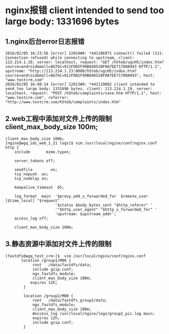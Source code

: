 # nginx报错 client intended to send too large body: 1331696 bytes

## 1.nginx后台error日志报错 <a id="1nginx&#x540E;&#x53F0;error&#x65E5;&#x5FD7;&#x62A5;&#x9519;"></a>

```text
2016/02/05 16:23:56 [error] 12024#0: *441106971 connect() failed (111: Connection refused) while connecting to upstream, client: 113.214.1.10, server: localhost, request: "GET /h5teb/ugcH5/index.htm?source=android&mall=8&TGC=911FDD2F99B84D528F0A7EE71780A943 HTTP/1.1", upstream: "http://113.214.1.23:8000/h5teb/ugcH5/index.htm?source=android&mall=8&TGC=911FDD2F99B84D528F0A7EE71780A943", host: "www.testcrm.com"
2016/02/05 16:48:14 [error] 12013#0: *441119082 client intended to send too large body: 1331696 bytes, client: 113.214.1.10, server: localhost, request: "POST /h5teb/complaints/save.htm HTTP/1.1", host: "www.testcrm.com", referrer: "http://www.testcrm.com/h5teb/complaints/index.htm"
```

## 2.web工程中添加对文件上传的限制  client\_max\_body\_size 100m; <a id="2web&#x5DE5;&#x7A0B;&#x4E2D;&#x6DFB;&#x52A0;&#x5BF9;&#x6587;&#x4EF6;&#x4E0A;&#x4F20;&#x7684;&#x9650;&#x5236;"></a>

```text
client_max_body_size 100m;
[nginx@wgq_idc_web_1_21 logs]$ vim /usr/local/nginx/conf/nginx.conf
http {
    include       mime.types;

    server_tokens off;

    sendfile        on;
    tcp_nopush  on;
    tcp_nodelay on;

    keepalive_timeout  65;

    log_format  main  '$proxy_add_x_forwarded_for  $remote_user [$time_local] "$request" '
                      '$status $body_bytes_sent "$http_referer" '
                      '"$http_user_agent" "$http_x_forwarded_for" '
                      'upstream: $upstream_addr';
    access_log off;

    client_max_body_size 100m;
```

## 3.静态资源中添加对文件上传的限制 <a id="3&#x9759;&#x6001;&#x8D44;&#x6E90;&#x4E2D;&#x6DFB;&#x52A0;&#x5BF9;&#x6587;&#x4EF6;&#x4E0A;&#x4F20;&#x7684;&#x9650;&#x5236;"></a>

```text
[fastdfs@wgq_test_crm~]$  vim /usr/local/nginx/conf/nginx.conf
       location /group1/M00 {
            root   /data/fastdfs/data;
            include gzip.conf;
            ngx_fastdfs_module;
            client_max_body_size 100m;
           expires 12h;
        }

        location /group2/M00 {
            root   /data/fastdfs_group2/data;
            ngx_fastdfs_module;
            client_max_body_size 100m;
            #access_log /usr/local/nginx/logs/group2_pic.log main;
            expires 12h;
            include gzip.conf;
        }
```

